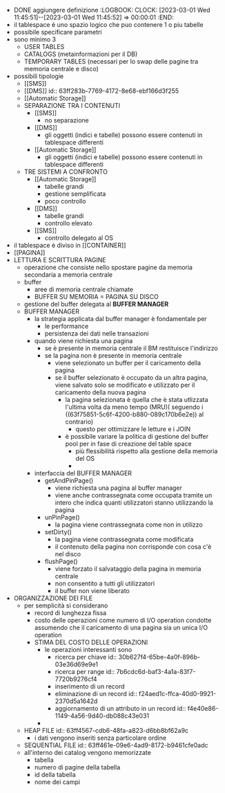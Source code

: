 - DONE aggiungere definizione
  :LOGBOOK:
  CLOCK: [2023-03-01 Wed 11:45:51]--[2023-03-01 Wed 11:45:52] =>  00:00:01
  :END:
- il tablespace è uno spazio logico che puo contenere 1 o piu tabelle
- possibile specificare parametri
- sono minimo 3
	- USER TABLES
	- CATALOGS (metainformazioni per il DB)
	- TEMPORARY TABLES (necessari per lo swap delle pagine tra memoria centrale e disco)
- possibili tipologie
	- [[SMS]]
	- [[DMS]]
	  id:: 63ff283b-7769-4172-8e68-ebf166d3f255
	- [[Automatic Storage]]
	- SEPARAZIONE TRA I CONTENUTI
		- [[SMS]]
			- no separazione
		- [[DMS]]
			- gli oggetti (indici e tabelle) possono essere contenuti in tablespace differenti
		- [[Automatic Storage]]
			- gli oggetti (indici e tabelle) possono essere contenuti in tablespace differenti
	- TRE SISTEMI A CONFRONTO
		- [[Automatic Storage]]
			- tabelle grandi
			- gestione semplificata
			- poco controllo
		- [[DMS]]
			- tabelle grandi
			- controllo elevato
		- [[SMS]]
			- controllo delegato al OS
- il tablespace è diviso in [[CONTAINER]]
- [[PAGINA]]
- LETTURA E SCRITTURA PAGINE
	- operazione che consiste nello spostare pagine da memoria secondaria a memoria centrale
	- buffer
		- aree di memoria centrale chiamate
		- BUFFER SU MEMORIA = PAGINA SU DISCO
	- gestione del buffer delegata al **BUFFER MANAGER**
	- BUFFER MANAGER
		- la strategia applicata dal buffer manager è fondamentale per
			- le performance
			- persistenza dei dati nelle transazioni
		- quando viene richiesta una pagina
			- se è presente in memoria centrale il BM restituisce l'indirizzo
			- se la pagina non è presente in memoria centrale
				- viene selezionato un buffer per il caricamento della pagina
				- se il buffer selezionato è occupato da un altra pagina, viene salvato solo se modificato e utilizzato per il caricamento della nuova pagina
					- la pagina selezionata è quella che è stata utlizzata l'ultima volta da meno tempo (MRU)( seguendo i ((63f75851-5c6f-4200-b880-089c170b6e2e)) al contrario)
						- questo per ottimizzare le letture e i JOIN
					- è possibile variare la politica di gestione del buffer pool per in fase di creazione del table space
						- più flessibilità rispetto alla gestione della memoria del OS
						-
		- interfaccia del BUFFER MANAGER
			- getAndPinPage()
				- viene richiesta una pagina al buffer manager
				- viene anche contrassegnata come occupata tramite un intero che indica quanti utilizzatori stanno utilizzando la pagina
			- unPinPage()
				- la pagina viene contrassegnata come non in utilizzo
			- setDirty()
				- la pagina viene contrassegnata come modificata
				- il contenuto della pagina non corrisponde con cosa c'è nel disco
			- flushPage()
				- viene forzato il salvataggio della pagina in memoria centrale
				- non consentito a tutti gli utilizzatori
				- il buffer non viene liberato
- ORGANIZZAZIONE DEI FILE
	- per semplicità si considerano
		- record di lunghezza fissa
		- costo delle operazioni come numero di I/O operation condotte assumendo che il caricamento di una pagina sia un unica I/O operation
		- STIMA DEL COSTO DELLE OPERAZIONI
			- le operazioni interessanti sono
				- ricerca per chiave
				  id:: 30b627f4-65be-4a0f-896b-03e36d69e9e1
				- ricerca per range
				  id:: 7b6cdc6d-baf3-4a1a-83f7-7720b9276cf4
				- inserimento di un record
				- eliminazione di un record
				  id:: f24aed1c-ffca-40d0-9921-2370d5a1642d
				- aggiornamento di un attributo in un record
				  id:: f4e40e86-1149-4a56-9d40-db088c43e031
			-
	- HEAP FILE
	  id:: 63ff4567-cdb6-48fa-a823-d6bb8bf62a9c
		- i dati vengono inseriti senza particolare ordine
	- SEQUENTIAL FILE
	  id:: 63ff461e-09e6-4ad9-8172-b9461cfe0adc
	- all'interno dei catalog vengono memorizzate
		- tabella
		- numero di pagine della tabella
		- id della tabella
		- nome dei campi